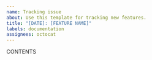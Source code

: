 ```yaml
---
name: Tracking issue
about: Use this template for tracking new features.
title: "[DATE]: [FEATURE NAME]"
labels: documentation
assignees: octocat
---
```


CONTENTS
